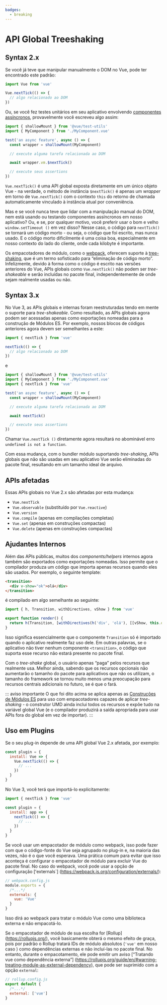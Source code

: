 ```yaml
---
badges:
  - breaking
---
```


# API Global Treeshaking <MigrationBadges :badges="$frontmatter.badges" />

## Syntax 2.x

Se você já teve que manipular manualmente o DOM no Vue, pode ter encontrado este padrão:

```js
import Vue from 'vue'

Vue.nextTick(() => {
  // algo relacionado ao DOM
})
```

Ou, se você fez testes unitários em seu aplicativo envolvendo [componentes assíncronos](/guide/component-dynamic-async.html), provavelmente você escreveu algo assim:

```js
import { shallowMount } from '@vue/test-utils'
import { MyComponent } from './MyComponent.vue'

test('an async feature', async () => {
  const wrapper = shallowMount(MyComponent)

  // execute alguma tarefa relacionada ao DOM

  await wrapper.vm.$nextTick()

  // execute seus assertions
})
```

`Vue.nextTick()` é uma API global exposta diretamente em um único objeto Vue - na verdade, o método de instância `$nextTick()` é apenas um *wrapper* em torno de `Vue.nextTick()` com o contexto `this` do retorno de chamada automaticamente vinculado à instância atual por conveniência.

Mas e se você nunca teve que lidar com a manipulação manual do DOM, nem está usando ou testando componentes assíncronos em nosso aplicativo? Ou, e se, por qualquer motivo, você preferir usar o bom e velho `window.setTimeout ()` em vez disso? Nesse caso, o código para `nextTick()` se tornará um código morto - ou seja, o código que foi escrito, mas nunca usado. E o código morto dificilmente é uma coisa boa, especialmente em nosso contexto do lado do cliente, onde cada kilobyte é importante.

Os empacotadores de módulo, como o [webpack](https://webpack.js.org/), oferecem suporte à [tree-shaking](https://webpack.js.org/guides/tree-shaking/), que é um termo sofisticado para “eliminação de código morto”. Infelizmente, devido à forma como o código é escrito nas versões anteriores do Vue, APIs globais como `Vue.nextTick()` não podem ser *tree-shakeable* e serão incluídas no pacote final, independentemente de onde sejam realmente usadas ou não.

## Syntax 3.x

No Vue 3, as APIs globais e internas foram reestruturadas tendo em mente o suporte para *tree-shakeable*. Como resultado, as APIs globais agora podem ser acessadas apenas como exportações nomeadas para a construção de Módulos ES. Por exemplo, nossos blocos de códigos anteriores agora devem ser semelhantes a este:

```js
import { nextTick } from 'vue'

nextTick(() => {
  // algo relacionado ao DOM
})
```

e

```js
import { shallowMount } from '@vue/test-utils'
import { MyComponent } from './MyComponent.vue'
import { nextTick } from 'vue'

test('an async feature', async () => {
  const wrapper = shallowMount(MyComponent)

  // execute alguma tarefa relacionada ao DOM

  await nextTick()

  // execute seus assertions
})
```

Chamar `Vue.nextTick ()` diretamente agora resultará no abominável erro `undefined is not a function`.

Com essa mudança, com o bundler módulo suportando *tree-shaking*, APIs globais que não são usadas em seu aplicativo Vue serão eliminadas do pacote final, resultando em um tamanho ideal de arquivo.

## APIs afetadas

Essas APIs globais no Vue 2.x são afetadas por esta mudança:

- `Vue.nextTick`
- `Vue.observable` (substituído por `Vue.reactive`)
- `Vue.version`
- `Vue.compile` (apenas em compilações completas)
- `Vue.set` (apenas em construções compactas)
- `Vue.delete` (apenas em construções compactas)

## Ajudantes Internos

Além das APIs públicas, muitos dos *components/helpers* internos agora também são exportados como exportações nomeadas. Isso permite que o compilador produza um código que importa apenas recursos quando eles são usados. Por exemplo, o seguinte template:

```html
<transition>
  <div v-show="ok">olá</div>
</transition>
```

é compilado em algo semelhante ao seguinte:

```js
import { h, Transition, withDirectives, vShow } from 'vue'

export function render() {
  return h(Transition, [withDirectives(h('div', 'olá'), [[vShow, this.ok]])])
}
```

Isso significa essencialmente que o componente `Transition` só é importado quando o aplicativo realmente faz uso dele.
Em outras palavras, se o aplicativo não tiver nenhum componente `<transition>`, o código que suporta esse recurso não estará presente no pacote final.

Com o *tree-shake* global, o usuário apenas “paga” pelos recursos que realmente usa. Melhor ainda, sabendo que os recursos opcionais não aumentarão o tamanho do pacote para aplicativos que não os utilizam, o tamanho do framework se tornou muito menos uma preocupação para recursos centrais adicionais no futuro, se é que o fará.

::: aviso importante
O que foi dito acima se aplica apenas as [Construções de Módulos ES](/guide/installation.html#explanation-of-different-builds) para uso com empacotadores capazes de aplicar *tree-shaking* - o construtor UMD ainda inclui todos os recursos e expõe tudo na variável global Vue (e o compilador produzirá a saída apropriada para usar APIs fora do global em vez de importar).
:::

## Uso em Plugins

Se o seu plug-in depende de uma API global Vue 2.x afetada, por exemplo:

```js
const plugin = {
  install: Vue => {
    Vue.nextTick(() => {
      // ...
    })
  }
}
```

No Vue 3, você terá que importá-lo explicitamente:

```js
import { nextTick } from 'vue'

const plugin = {
  install: app => {
    nextTick(() => {
      // ...
    })
  }
}
```

Se você usar um empacotador de módulo como webpack, isso pode fazer com que o código-fonte do Vue seja agrupado no plug-in e, na maioria das vezes, não é o que você esperava. Uma prática comum para evitar que isso aconteça é configurar o empacotador de módulo para excluir Vue do pacote final. No caso do webpack, você pode usar a opção de configuração [ʻexternals`] (https://webpack.js.org/configuration/externals/):

```js
// webpack.config.js
module.exports = {
  /*...*/
  externals: {
    vue: 'Vue'
  }
}
```

Isso dirá ao webpack para tratar o módulo Vue como uma biblioteca externa e não empacotá-lo.

Se o empacotador de módulo de sua escolha for [Rollup] (https://rollupjs.org/), você basicamente obterá o mesmo efeito de graça, pois por padrão o Rollup tratará IDs de módulo absolutos (`'vue'` em nosso caso ) como dependências externas e não incluí-las no pacote final. No entanto, durante o empacotamento, ele pode emitir um aviso [“Tratando vue como dependência externa”] (https://rollupjs.org/guide/en/#warning-treating-module-as-external-dependency), que pode ser suprimido com a opção `external`:

```js
// rollup.config.js
export default {
  /*...*/
  external: ['vue']
}
```
